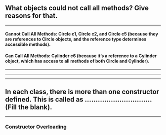 ## What objects could not call all methods? Give reasons for that.

---
#### Cannot Call All Methods: Circle c1, Circle c2, and Circle c5 (because they are references to Circle objects, and the reference type determines accessible methods).

#### Can Call All Methods: Cylinder c6 (because it’s a reference to a Cylinder object, which has access to all methods of both Circle and Cylinder).

----

----

----
## In each class, there is more than one constructor defined. This is called as …………………………. (Fill the blank).

---
### Constructor Overloading
